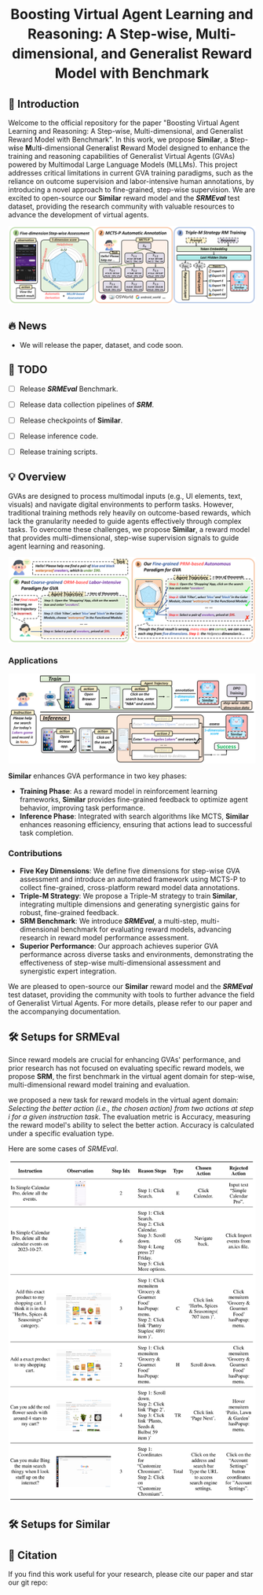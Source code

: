 <h1 align="center" style="line-height: 40px;">
  Boosting Virtual Agent Learning and Reasoning: A Step-wise, Multi-dimensional, and Generalist Reward Model with Benchmark
</h1>


## 📖 Introduction
Welcome to the official repository for the paper "Boosting Virtual Agent Learning and Reasoning: A Step-wise, Multi-dimensional, and Generalist Reward Model with Benchmark". In this work, we propose **Similar**, a **S**tep-w**i**se **M**ult**i**-dimensiona**l** Gener**a**list **R**eward Model designed to enhance the training and reasoning capabilities of Generalist Virtual Agents (GVAs) powered by Multimodal Large Language Models (MLLMs). This project addresses critical limitations in current GVA training paradigms, such as the reliance on outcome supervision and labor-intensive human annotations, by introducing a novel approach to fine-grained, step-wise supervision. We are excited to open-source our **Similar** reward model and the ***SRMEval*** test dataset, providing the research community with valuable resources to advance the development of virtual agents.

![Overview](assets/figures/Overview.png)

## 🔥 News
- We will release the paper, dataset, and code soon.



## 📝 TODO
- [ ] Release ***SRMEval*** Benchmark. 
- [ ] Release data collection pipelines of ***SRM***.
- [ ] Release checkpoints of **Similar**.
- [ ] Release inference code.
- [ ] Release training scripts.



## 💡 Overview

GVAs are designed to process multimodal inputs (e.g., UI elements, text, visuals) and navigate digital environments to perform tasks. However, traditional training methods rely heavily on outcome-based rewards, which lack the granularity needed to guide agents effectively through complex tasks. To overcome these challenges, we propose **Similar**, a reward model that provides multi-dimensional, step-wise supervision signals to guide agent learning and reasoning.

![Overview](assets/figures/introduction.png)

### Applications

![Overview](assets/figures/guidance_1.16.png)

**Similar** enhances GVA performance in two key phases:

- **Training Phase**: As a reward model in reinforcement learning frameworks, **Similar** provides fine-grained feedback to optimize agent behavior, improving task performance.
- **Inference Phase**: Integrated with search algorithms like MCTS, **Similar** enhances reasoning efficiency, ensuring that actions lead to successful task completion.

### Contributions

- **Five Key Dimensions**: We define five dimensions for step-wise GVA assessment and introduce an automated framework using MCTS-P to collect fine-grained, cross-platform reward model data annotations.
- **Triple-M Strategy**: We propose a Triple-M strategy to train **Similar**, integrating multiple dimensions and generating synergistic gains for robust, fine-grained feedback.
- **SRM Benchmark**: We introduce ***SRMEval***, a multi-step, multi-dimensional benchmark for evaluating reward models, advancing research in reward model performance assessment.
- **Superior Performance**: Our approach achieves superior GVA performance across diverse tasks and environments, demonstrating the effectiveness of step-wise multi-dimensional assessment and synergistic expert integration.

We are pleased to open-source our **Similar** reward model and the ***SRMEval*** test dataset, providing the community with tools to further advance the field of Generalist Virtual Agents. For more details, please refer to our paper and the accompanying documentation.

## 🛠️ Setups for SRMEval

Since reward models are crucial for enhancing GVAs' performance, and prior research has not focused on evaluating specific reward models, we propose **SRM**, the first benchmark in the virtual agent domain for step-wise, multi-dimensional reward model training and evaluation.

we proposed a new task for reward models in the virtual agent domain: *Selecting the better action (i.e., the chosen action) from two actions at step i for a given instruction task*. The evaluation metric is Accuracy, measuring the reward model's ability to select the better action. Accuracy is calculated under a specific evaluation type.

Here are some cases of *SRMEval*.

![Overview](assets/figures/case_of_SRMEval.png)



## 🛠️ Setups for Similar




## 📜 Citation
If you find this work useful for your research, please cite our paper and star our git repo:
```bibtex

```



